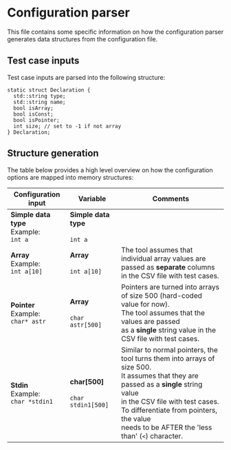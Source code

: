 # Configuration parser

This file contains some specific information on how the configuration parser generates data structures from the configuration file.

## Test case inputs

Test case inputs are parsed into the following structure:

```
static struct Declaration {
  std::string type;
  std::string name;
  bool isArray;
  bool isConst;
  bool isPointer;
  int size; // set to -1 if not array
} Declaration;
```

## Structure generation

The table below provides a high level overview on how the configuration options are mapped into memory structures:

| Configuration input | Variable | Comments |
| ------------------- | -------- | --------
| **Simple data type**<br>Example:<br>`int a` | **Simple data type**<br><br>`int a` | |
| **Array**<br>Example:<br>`int a[10]` | **Array**<br><br>`int a[10]` | The tool assumes that individual array values are <br> passed as **separate** columns in the CSV file with test cases. |
| **Pointer**<br>Example:<br>`char* astr` | **Array**<br><br>`char astr[500]` | Pointers are turned into arrays of size 500 (hard-coded value for now).<br>The tool assumes that the values are passed <br> as a **single** string value in the CSV file with test cases. |
| **Stdin**<br>Example:<br>`char *stdin1` | **char[500]**<br><br>`char stdin1[500]` | Similar to normal pointers, the tool turns them into arrays of size 500.<br>It assumes that they are passed as a **single** string value<br>in the CSV file with test cases.  To differentiate from pointers, the value<br>needs to be AFTER the 'less than' (`<`) character. |
